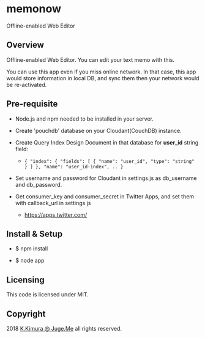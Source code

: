 # memonow

Offline-enabled Web Editor

## Overview

Offline-enabled Web Editor. You can edit your text memo with this. 

You can use this app even if you miss online network. In that case, this app would store information in local DB, and sync them then your network would be re-activated.


## Pre-requisite

- Node.js and npm needed to be installed in your server.

- Create 'pouchdb' database on your Cloudant(CouchDB) instance.

- Create Query Index Design Document in that database for **user_id** string field:

    - ``{ "index": { "fields": [ { "name": "user_id", "type": "string" } ] }, "name": "user_id-index", .. }``

- Set username and password for Cloudant in settings.js as db_username and db_password.

- Get consumer_key and consumer_secret in Twitter Apps, and set them with callback_url in settings.js

    - https://apps.twitter.com/


## Install & Setup

- $ npm install

- $ node app


## Licensing

This code is licensed under MIT.

## Copyright

2018 [K.Kimura @ Juge.Me](https://github.com/dotnsf) all rights reserved.

